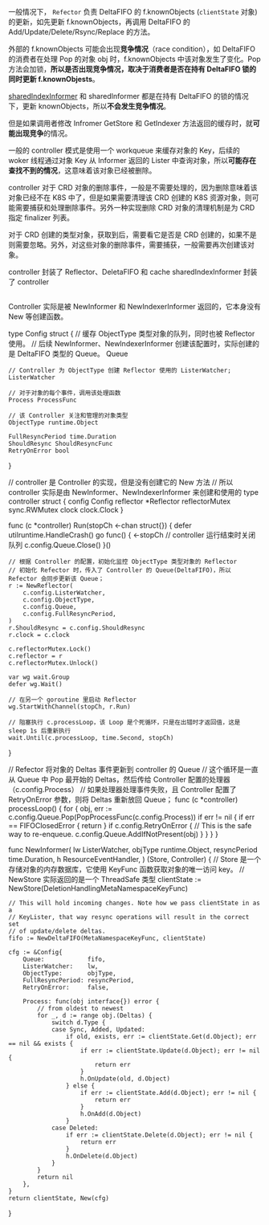 一般情况下， `Refector` 负责 DeltaFIFO 的 f.knownObjects (`clientState` 对象) 的更新，如先更新 f.knownObjects，再调用 DeltaFIFO 的 Add/Update/Delete/Rsync/Replace 的方法。

外部的 f.knownObjects 可能会出现**竞争情况**（race condition），如 DeltaFIFO 的消费者在处理 Pop 的对象 obj 时，f.knownObjects 中该对象发生了变化。Pop 方法会加锁，**所以是否出现竞争情况，取决于消费者是否在持有 DeltaFIFO 锁的同时更新 f.knownObjests**。

[sharedIndexInformer](https://github.com/kubernetes/kubernetes/blob/0cdd940f/staging/src/k8s.io/client-go/tools/cache/shared_informer.go#L192) 和 sharedInformer 都是在持有 DeltaFIFO 的锁的情况下，更新 knownObjects，所以**不会发生竞争情况**。

但是如果调用者修改 Infromer GetStore 和 GetIndexer 方法返回的缓存时，就**可能出现竞争**的情况。

一般的 controller 模式是使用一个 workqueue 来缓存对象的 Key，后续的 woker 线程通过对象 Key 从 Informer 返回的 Lister 中查询对象，所以**可能存在查找不到的情况**，这意味着该对象已经被删除。

controller 对于 CRD 对象的删除事件，一般是不需要处理的，因为删除意味着该对象已经不在 K8S 中了，但是如果需要清理该 CRD 创建的 K8S 资源对象，则可能需要捕获和处理删除事件。另外一种实现删除 CRD 对象的清理机制是为 CRD 指定 finalizer 列表。

对于 CRD 创建的类型对象，获取到后，需要看它是否是 CRD 创建的，如果不是则需要忽略。另外，对这些对象的删除事件，需要捕获，一般需要再次创建该对象。

controller 封装了 Reflector、DeletaFIFO 和 cache
sharedIndexInformer 封装了 controller

## 
Controller 实际是被 NewInformer 和 NewIndexerInformer 返回的，它本身没有 New 等创建函数。

type Config struct {
    // 缓存 ObjectType 类型对象的队列，同时也被 Reflector 使用。
    // 后续 NewInformer、NewIndexerInformer 创建该配置时，实际创建的是 DeltaFIFO 类型的 Queue。
	Queue

    // Controller 为 ObjectType 创建 Reflector 使用的 ListerWatcher;
	ListerWatcher

    // 对于对象的每个事件，调用该处理函数
	Process ProcessFunc

    // 该 Controller 关注和管理的对象类型
	ObjectType runtime.Object

	FullResyncPeriod time.Duration
	ShouldResync ShouldResyncFunc
	RetryOnError bool
}

// controller 是 Controller 的实现，但是没有创建它的 New 方法
// 所以 controller 实际是由 NewInformer、NewIndexerInformer 来创建和使用的
type controller struct {
	config         Config
	reflector      *Reflector
	reflectorMutex sync.RWMutex
	clock          clock.Clock
}

func (c *controller) Run(stopCh <-chan struct{}) {
	defer utilruntime.HandleCrash()
	go func() {
		<-stopCh
        // controller 运行结束时关闭队列
		c.config.Queue.Close()
	}()

    // 根据 Controller 的配置，初始化监控 ObjectType 类型对象的 Reflector
    // 初始化 Refector 时，传入了 Controller 的 Queue(DeltaFIFO)，所以 Refector 会同步更新该 Queue；
	r := NewReflector(
		c.config.ListerWatcher,
		c.config.ObjectType,
		c.config.Queue,
		c.config.FullResyncPeriod,
	)
	r.ShouldResync = c.config.ShouldResync
	r.clock = c.clock

	c.reflectorMutex.Lock()
	c.reflector = r
	c.reflectorMutex.Unlock()

	var wg wait.Group
	defer wg.Wait()

    // 在另一个 goroutine 里启动 Reflector
	wg.StartWithChannel(stopCh, r.Run)

    // 阻塞执行 c.processLoop，该 Loop 是个死循环，只是在出错时才返回值，这是 sleep 1s 后重新执行
	wait.Until(c.processLoop, time.Second, stopCh)
}

// Refector 将对象的 Deltas 事件更新到 controller 的 Queue
// 这个循环是一直从 Queue 中 Pop 最开始的 Deltas，然后传给 Controller 配置的处理器（c.config.Process）
// 如果处理器处理事件失败，且 Controller 配置了 RetryOnError 参数，则将 Deltas 重新放回 Queue；
func (c *controller) processLoop() {
	for {
		obj, err := c.config.Queue.Pop(PopProcessFunc(c.config.Process))
		if err != nil {
			if err == FIFOClosedError {
				return
			}
			if c.config.RetryOnError {
				// This is the safe way to re-enqueue.
				c.config.Queue.AddIfNotPresent(obj)
			}
		}
	}
}



func NewInformer(
	lw ListerWatcher,
	objType runtime.Object,
	resyncPeriod time.Duration,
	h ResourceEventHandler,
) (Store, Controller) {
    // Store 是一个存储对象的内存数据库，它使用 KeyFunc 函数获取对象的唯一访问 key。
    // NewStore 实际返回的是一个 ThreadSafe 类型
	clientState := NewStore(DeletionHandlingMetaNamespaceKeyFunc)

	// This will hold incoming changes. Note how we pass clientState in as a
	// KeyLister, that way resync operations will result in the correct set
	// of update/delete deltas.
	fifo := NewDeltaFIFO(MetaNamespaceKeyFunc, clientState)

	cfg := &Config{
		Queue:            fifo,
		ListerWatcher:    lw,
		ObjectType:       objType,
		FullResyncPeriod: resyncPeriod,
		RetryOnError:     false,

		Process: func(obj interface{}) error {
			// from oldest to newest
			for _, d := range obj.(Deltas) {
				switch d.Type {
				case Sync, Added, Updated:
					if old, exists, err := clientState.Get(d.Object); err == nil && exists {
						if err := clientState.Update(d.Object); err != nil {
							return err
						}
						h.OnUpdate(old, d.Object)
					} else {
						if err := clientState.Add(d.Object); err != nil {
							return err
						}
						h.OnAdd(d.Object)
					}
				case Deleted:
					if err := clientState.Delete(d.Object); err != nil {
						return err
					}
					h.OnDelete(d.Object)
				}
			}
			return nil
		},
	}
	return clientState, New(cfg)
}